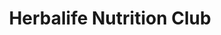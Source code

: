 ---
title: "Herbalife Nutrition Club"
url: /miami/herbalife-nutrition-club/
shop: nutrition supplements
---